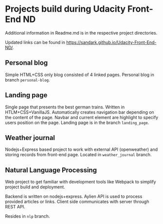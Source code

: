 # Projects build during Udacity Front-End ND

Additional information in Readme.md is in the respective project directories.

Updated links can be found in https://sandark.github.io/Udacity-Front-End-ND/.

## Personal blog
Simple HTML+CSS only blog consisted of 4 linked pages. Personal blog in branch `personal-blog`.

## Landing page
Single page that presents the best german trains. Written in HTLM+CSS+VanillaJS. Automatically creates navigation bar depending on the content of the page. Navbar and current element are highlight to specify users position on the page. Landing page is in the branch `landing_page`.

## Weather journal
Nodejs+Express based project to work with external API (openweather) and storing records from front-end page. Located in `weather_journal` branch.

## Natural Language Processing
Web project to get familiar with development tools like Webpack to simplify project build and deployment.

Backend is written on nodejs+express. Aylien API is used to process provided articles or links. Client side communicates with server through REST API.

Resides in `nlp` branch.
